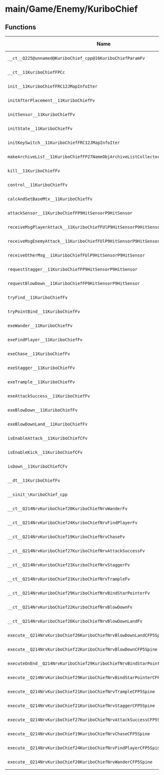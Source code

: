 # main/Game/Enemy/KuriboChief

## Functions

| Name | Address | Match % |
|------|---------|---------|
| `__ct__Q225@unnamed@KuriboChief_cpp@16KuriboChiefParamFv` | `0x8011A16C` | :x: (0.0%) |
| `__ct__11KuriboChiefFPCc` | `0x8011A2A8` | :x: (0.0%) |
| `init__11KuriboChiefFRC12JMapInfoIter` | `0x8011A32C` | :x: (0.0%) |
| `initAfterPlacement__11KuriboChiefFv` | `0x8011A51C` | :x: (0.0%) |
| `initSensor__11KuriboChiefFv` | `0x8011A520` | :x: (0.0%) |
| `initState__11KuriboChiefFv` | `0x8011A67C` | :x: (0.0%) |
| `initKeySwitch__11KuriboChiefFRC12JMapInfoIter` | `0x8011A778` | :x: (0.0%) |
| `makeArchiveList__11KuriboChiefFP27NameObjArchiveListCollectorRC12JMapInfoIter` | `0x8011A7E0` | :x: (0.0%) |
| `kill__11KuriboChiefFv` | `0x8011A828` | :x: (0.0%) |
| `control__11KuriboChiefFv` | `0x8011A890` | :x: (0.0%) |
| `calcAndSetBaseMtx__11KuriboChiefFv` | `0x8011A8E4` | :x: (0.0%) |
| `attackSensor__11KuriboChiefFP9HitSensorP9HitSensor` | `0x8011A944` | :x: (0.0%) |
| `receiveMsgPlayerAttack__11KuriboChiefFUlP9HitSensorP9HitSensor` | `0x8011AA18` | :x: (0.0%) |
| `receiveMsgEnemyAttack__11KuriboChiefFUlP9HitSensorP9HitSensor` | `0x8011AB00` | :x: (0.0%) |
| `receiveOtherMsg__11KuriboChiefFUlP9HitSensorP9HitSensor` | `0x8011ABA4` | :x: (0.0%) |
| `requestStagger__11KuriboChiefFP9HitSensorP9HitSensor` | `0x8011AC90` | :x: (0.0%) |
| `requestBlowDown__11KuriboChiefFP9HitSensorP9HitSensor` | `0x8011AD00` | :x: (0.0%) |
| `tryFind__11KuriboChiefFv` | `0x8011AD7C` | :x: (0.0%) |
| `tryPointBind__11KuriboChiefFv` | `0x8011ADCC` | :x: (0.0%) |
| `exeWander__11KuriboChiefFv` | `0x8011AE1C` | :x: (0.0%) |
| `exeFindPlayer__11KuriboChiefFv` | `0x8011AE68` | :x: (0.0%) |
| `exeChase__11KuriboChiefFv` | `0x8011AF00` | :x: (0.0%) |
| `exeStagger__11KuriboChiefFv` | `0x8011AF50` | :x: (0.0%) |
| `exeTrample__11KuriboChiefFv` | `0x8011B070` | :x: (0.0%) |
| `exeAttackSuccess__11KuriboChiefFv` | `0x8011B0DC` | :x: (0.0%) |
| `exeBlowDown__11KuriboChiefFv` | `0x8011B164` | :x: (0.0%) |
| `exeBlowDownLand__11KuriboChiefFv` | `0x8011B254` | :x: (0.0%) |
| `isEnableAttack__11KuriboChiefCFv` | `0x8011B2FC` | :x: (0.0%) |
| `isEnableKick__11KuriboChiefCFv` | `0x8011B368` | :x: (0.0%) |
| `isDown__11KuriboChiefCFv` | `0x8011B3B0` | :x: (0.0%) |
| `__dt__11KuriboChiefFv` | `0x8011B408` | :x: (0.0%) |
| `__sinit_\KuriboChief_cpp` | `0x8011B464` | :x: (0.0%) |
| `__ct__Q214NrvKuriboChief20KuriboChiefNrvWanderFv` | `0x8011B4D4` | :x: (0.0%) |
| `__ct__Q214NrvKuriboChief24KuriboChiefNrvFindPlayerFv` | `0x8011B4E4` | :x: (0.0%) |
| `__ct__Q214NrvKuriboChief19KuriboChiefNrvChaseFv` | `0x8011B4F4` | :x: (0.0%) |
| `__ct__Q214NrvKuriboChief27KuriboChiefNrvAttackSuccessFv` | `0x8011B504` | :x: (0.0%) |
| `__ct__Q214NrvKuriboChief21KuriboChiefNrvStaggerFv` | `0x8011B514` | :x: (0.0%) |
| `__ct__Q214NrvKuriboChief21KuriboChiefNrvTrampleFv` | `0x8011B524` | :x: (0.0%) |
| `__ct__Q214NrvKuriboChief29KuriboChiefNrvBindStarPointerFv` | `0x8011B534` | :x: (0.0%) |
| `__ct__Q214NrvKuriboChief22KuriboChiefNrvBlowDownFv` | `0x8011B544` | :x: (0.0%) |
| `__ct__Q214NrvKuriboChief26KuriboChiefNrvBlowDownLandFv` | `0x8011B554` | :x: (0.0%) |
| `execute__Q214NrvKuriboChief26KuriboChiefNrvBlowDownLandCFP5Spine` | `0x8011B564` | :x: (0.0%) |
| `execute__Q214NrvKuriboChief22KuriboChiefNrvBlowDownCFP5Spine` | `0x8011B56C` | :x: (0.0%) |
| `executeOnEnd__Q214NrvKuriboChief29KuriboChiefNrvBindStarPointerCFP5Spine` | `0x8011B574` | :x: (0.0%) |
| `execute__Q214NrvKuriboChief29KuriboChiefNrvBindStarPointerCFP5Spine` | `0x8011B58C` | :x: (0.0%) |
| `execute__Q214NrvKuriboChief21KuriboChiefNrvTrampleCFP5Spine` | `0x8011B59C` | :x: (0.0%) |
| `execute__Q214NrvKuriboChief21KuriboChiefNrvStaggerCFP5Spine` | `0x8011B5A4` | :x: (0.0%) |
| `execute__Q214NrvKuriboChief27KuriboChiefNrvAttackSuccessCFP5Spine` | `0x8011B5AC` | :x: (0.0%) |
| `execute__Q214NrvKuriboChief19KuriboChiefNrvChaseCFP5Spine` | `0x8011B5B4` | :x: (0.0%) |
| `execute__Q214NrvKuriboChief24KuriboChiefNrvFindPlayerCFP5Spine` | `0x8011B5BC` | :x: (0.0%) |
| `execute__Q214NrvKuriboChief20KuriboChiefNrvWanderCFP5Spine` | `0x8011B5C4` | :x: (0.0%) |